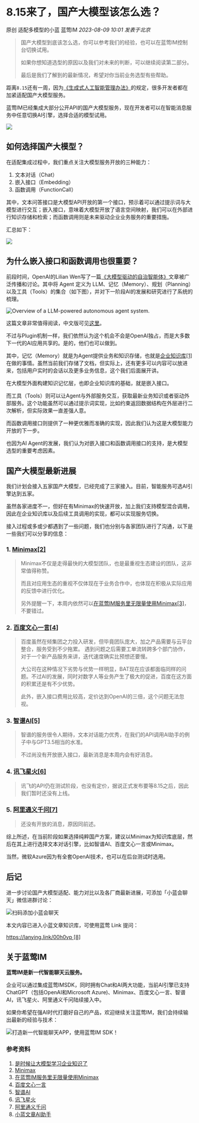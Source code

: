 # 8.15来了，国产大模型该怎么选？

原创 适配多模型的小蓝 蓝莺IM _2023-08-09 10:01_ _发表于北京_

> 国产大模型到底该怎么选，你可以参考我们的经验，也可以在蓝莺IM控制台切换试用。
> 
> 如果你想知道选型的原因以及我们对未来的判断，可以继续阅读第二部分。
> 
> 最后是我们了解到的最新情况，希望对你当前业务选型有些帮助。

距离`8.15`还有一周，因为[《生成式人工智能管理办法》](https://mp.weixin.qq.com/s?__biz=MzAwMjU0MjIyNw==&mid=2651451323&idx=2&sn=0552bbe243af3d97c2bb79c571da52ec&scene=21#wechat_redirect)的规定，很多开发者都在加紧适配国产大模型服务。

蓝莺IM已经集成大部分公开API的国产大模型服务，现在开发者可以在智能消息服务中任意切换AI引擎，选择合适的模型试用。

![](../assets/articles/autogen-40dfa0321a746cf7e1cfcb775dbbc9aa3b2bf18f5036c0f9ef26c120a030edc6.jpeg)

## 如何选择国产大模型？

在适配集成过程中，我们重点关注大模型服务开放的三种能力：

1. 文本对话（Chat）
2. 嵌入接口（Embedding）
3. 函数调用（FunctionCall）

其中，文本问答接口是大模型API开放的第一个接口，预示着可以通过提示词与大模型进行交互；嵌入接口，意味着大模型开放了语言空间映射，我们可以在外部进行知识存储和检索；而函数调用则是未来驱动企业业务服务的重要措施。

汇总如下：

![](../assets/articles/autogen-eaf9a7b696cc3d585c788a74ba68967081d161d496e081416cb2c4ff4d7bb34b.png)

## 为什么嵌入接口和函数调用也很重要？

前段时间，OpenAI的Lilian Wen写了一篇[《大模型驱动的自治智能体》](https://mp.weixin.qq.com/s?__biz=MzAwMjU0MjIyNw==&mid=2651451323&idx=2&sn=0552bbe243af3d97c2bb79c571da52ec&scene=21#wechat_redirect)文章被广泛传播和讨论。其中将 Agent 定义为 LLM、记忆（Memory）、规划（Planning）以及工具（Tools）的集合（如下图），并对下一阶段AI的发展和研究进行了系统的梳理。

![Overview of a LLM-powered autonomous agent system.](../assets/articles/autogen-de6d53930f7b28b8b0aa708023f0271f83f4ef785bcc861f72bb77abda03e717.png)

这篇文章非常值得阅读，中文版可见[这里](https://mp.weixin.qq.com/s?__biz=Mzg2OTY0MDk0NQ==&mid=2247502724&idx=1&sn=3d3eea620abbb46f09dc3b7440ac36be&scene=21#wechat_redirect)。

不过与Plugin机制一样，我们依然认为这个机会不会是OpenAI独占，而是大多数下一代的AI应用共享的。是的，他们也可以做到。

其中，记忆（Memory）就是为Agent提供业务和知识存储，也就是[企业知识库\[1\]](https://docs.lanyingim.com/articles/product-and-technologies/It-is-time-to-make-LLM-learn-enterprise-knowledge.html)在做的事情。虽然当前我们存储了文档，但实际上，还有更多可以内容可以放进来，包括用户实时的会话以及更多业务信息，这个我们后面展开讲。

在大模型外面构建知识记忆层，也即企业知识库的基础，就是嵌入接口。

而工具（Tools）则可以让Agent与外部服务交互，获取最新业务知识或者驱动外部服务。这个功能虽然可以通过提示词实现，比如约束返回数据结构在外层进行二次解析，但实际效果一直差强人意。

而函数调用接口则提供了一种更优雅而准确的实现，因此我们认为这是大模型能力开放的下一步。

也因为AI Agent的发展，我们认为对嵌入接口和函数调用接口的支持，是大模型选型的重要考虑因素。

## 国产大模型最新进展

我们计划会接入五家国产大模型，已经完成了三家接入。目前，智能服务可选AI引擎达到五家。

虽然各家进度不一，但好在有Minimax的快速开放，加上我们支持模型混合调用，因此在企业知识库以及后续工具调用的实现，都可以实现服务切换。

接入过程或多或少都遇到了一些问题，我们也分别与各家团队进行了沟通，以下是一些我们可以分享的信息：

### 1. [Minimax\[2\]](https://api.minimax.chat/)

> Minimax不仅是走得最快的大模型团队，也是最重视生态建设的团队，这非常值得称赞。
> 
> 而且对应用生态的重视不仅体现在于业务合作中，也体现在积极从实际应用的反馈中进行优化。
> 
> 另外提醒一下，本周内依然可以[在蓝莺IM服务里无限量使用Minimax\[3\]](https://docs.lanyingim.com/articles/product-and-technologies/Start-building-your-own-slash-AI-with-multiple-models-and-presets.html)，不要错过。

### 2. [百度文心一言\[4\]](https://yiyan.baidu.com)

> 百度虽然在倾集团之力投入研发，但毕竟团队庞大，加之产品需要与云平台整合，服务受到不少拖累。 遇到问题之后需要工单流转跨多个部门协作，对于一个新产品服务来讲，迭代速度确实比预想还要慢。
> 
> 大公司在这种情况下劣势与优势一样明显，BAT现在应该都面临同样的问题。不过AI的发展，同时对数字人等业务产生了极大的促进，百度在这方面的积累还是有不少优势。
> 
> 此外，嵌入接口费用比较高，定价达到OpenAI的三倍，这个问题无法忽视。

### 3. [智谱AI\[5\]](https://open.bigmodel.cn)

> 智谱的服务很令人期待，文本对话能力优秀，在我们的API调用AI助手的例子中与GPT3.5相当的水准。
> 
> 不过尚没有开放嵌入接口，最新消息是本周内会有好消息。

### 4. [讯飞星火\[6\]](https://xinghuo.xfyun.cn)

> 讯飞的API仍在测试阶段，也没有定价，据说正式发布要等8.15之后，因此我们暂时还没有上线。

### 5. [阿里通义千问\[7\]](https://tongyi.aliyun.com)

> 还没有开放的消息，原因同前述。

综上所述，在当前阶段如果选择纯粹国产方案，建议以Minimax为知识库底层，然后在其上进行选择文本对话引擎，比如智谱AI、百度文心一言或Minimax。

当然，微软Azure因为有全套OpenAI技术，也可以在后台测试时选用。

## 后记

进一步讨论国产大模型适配、能力对比以及各厂商最新进展，可添加「小蓝会聊天」微信进群讨论：

![扫码添加小蓝会聊天](../assets/articles/autogen-5d8b60effd72306cf5e0fbd4c1eda8269dd75bcde3679710d310f6541420ffb1.png)

本文内容已进入小蓝文章知识库，可使用蓝莺 Link 提问：

[https://lanying.link/00h0vp \[8\]](https://lanying.link/00h0vp)

## 关于蓝莺IM

**蓝莺IM是新一代智能聊天云服务。**

企业可以通过集成蓝莺IMSDK，同时拥有Chat和AI两大功能，当前AI引擎已支持ChatGPT（包括OpenAI和Microsoft Azure)、Minimax、百度文心一言、智谱AI，讯飞星火、阿里通义千问陆续接入中。

如果你希望在强AI时代打磨好自己的产品，欢迎继续关注蓝莺IM，我们会持续输出最新的经验与技术：

![打造新一代智能聊天APP，使用蓝莺IM SDK！](../assets/articles/autogen-7aa69a076157dc20defae405d39298a1be9d210b5b2a5aa5218ad2ecd72c0a06.jpeg)

### 参考资料

1. [是时候让大模型学习企业知识了](https://docs.lanyingim.com/articles/product-and-technologies/It-is-time-to-make-LLM-learn-enterprise-knowledge.html)
2. [Minimax](https://api.minimax.chat/)
3. [在蓝莺IM服务里无限量使用Minimax](https://docs.lanyingim.com/articles/product-and-technologies/Start-building-your-own-slash-AI-with-multiple-models-and-presets.html)
4. [百度文心一言](https://yiyan.baidu.com)
5. [智谱AI](https://open.bigmodel.cn)
6. [讯飞星火](https://xinghuo.xfyun.cn)
7. [阿里通义千问](https://tongyi.aliyun.com)
8. [小蓝文章AI助手](https://lanying.link/00h0vp)
